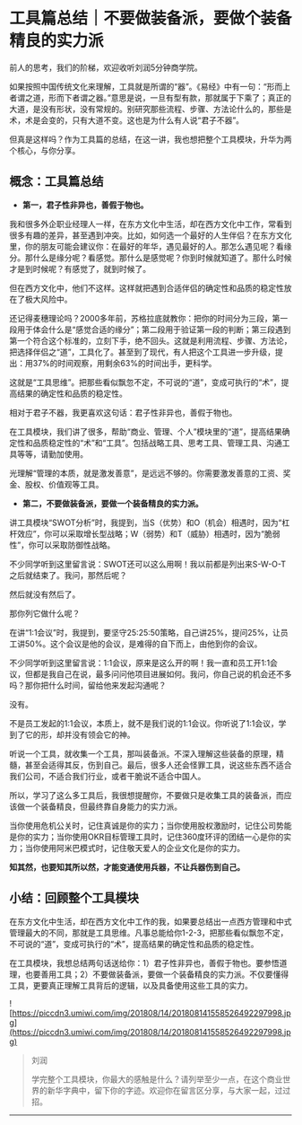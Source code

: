 # 工具篇总结｜不要做装备派，要做个装备精良的实力派

前人的思考，我们的阶梯，欢迎收听刘润5分钟商学院。

如果按照中国传统文化来理解，工具就是所谓的“器”。《易经》中有一句：“形而上者谓之道，形而下者谓之器。”意思是说，一旦有型有款，那就属于下乘了；真正的大道，是没有形状，没有常规的。别研究那些流程、步骤、方法论什么的，那些是术，术是会变的，只有大道不变。这也是为什么有人说“君子不器”。

但真是这样吗？作为工具篇的总结，在这一讲，我也想把整个工具模块，升华为两个核心，与你分享。

## 概念：工具篇总结

* **第一，君子性非异也，善假于物也。** 

我和很多外企职业经理人一样，在东方文化中生活，却在西方文化中工作，常看到很多有趣的差异，甚至遇到冲突。比如，如何选一个最好的人生伴侣？在东方文化里，你的朋友可能会建议你：在最好的年华，遇见最好的人。那怎么遇见呢？看缘分。那什么是缘分呢？看感觉。那什么是感觉呢？你到时候就知道了。那什么时候才是到时候呢？有感觉了，就到时候了。

但在西方文化中，他们不这样。这样就把遇到合适伴侣的确定性和品质的稳定性放在了极大风险中。

还记得麦穗理论吗？2000多年前，苏格拉底就教你：把你的时间分为三段，第一段用于体会什么是“感觉合适的缘分”；第二段用于验证第一段的判断；第三段遇到第一个符合这个标准的，立刻下手，绝不回头。这就是利用流程、步骤、方法论，把选择伴侣之“道”，工具化了。甚至到了现代，有人把这个工具进一步升级，提出：用37%的时间观察，用剩余63%的时间出手，更科学。

这就是“工具思维”。把那些看似飘忽不定，不可说的“道”，变成可执行的“术”，提高结果的确定性和品质的稳定性。

相对于君子不器，我更喜欢这句话：君子性非异也，善假于物也。

在工具模块，我们讲了很多，帮助“商业、管理、个人”模块里的“道”，提高结果确定性和品质稳定性的“术”和“工具”。包括战略工具、思考工具、管理工具、沟通工具等等，请勤加使用。

光理解“管理的本质，就是激发善意”，是远远不够的。你需要激发善意的工资、奖金、股权、价值观等工具。

* **第二，不要做装备派，要做一个装备精良的实力派。** 

讲工具模块“SWOT分析”时，我提到，当S（优势）和O（机会）相遇时，因为“杠杆效应”，你可以采取增长型战略；W（弱势）和T（威胁）相遇时，因为“脆弱性”，你可以采取防御性战略。

不少同学听到这里留言说：SWOT还可以这么用啊！我以前都是列出来S-W-O-T之后就结束了。我问，那然后呢？

然后就没有然后了。

那你列它做什么呢？

在讲“1:1会议”时，我提到，要坚守25:25:50策略，自己讲25%，提问25%，让员工讲50%。这个会议是他的会议，是难得的自下而上，由他到你的会议。

不少同学听到这里留言说：1:1会议，原来是这么开的啊！我一直和员工开1:1会议，但都是我自己在说，最多问问他项目进展如何。我问，你自己说的机会还不多吗？那你把什么时间，留给他来发起沟通呢？

没有。

不是员工发起的1:1会议，本质上，就不是我们说的1:1会议。你听说了1:1会议，学到了它的形，却并没有领会它的神。

听说一个工具，就收集一个工具，那叫装备派。不深入理解这些装备的原理，精髓，甚至会适得其反，伤到自己。最后，很多人还会怪罪工具，说这些东西不适合我们公司，不适合我们行业，或者干脆说不适合中国人。

所以，学习了这么多工具后，我很想提醒你，不要做只是收集工具的装备派，而应该做一个装备精良，但最终靠自身能力的实力派。

当你使用危机公关时，记住真诚是你的实力；当你使用股权激励时，记住公司势能是你的实力；当你使用OKR目标管理工具时，记住360度环评的团结一心是你的实力；当你使用阿米巴模式时，记住敬天爱人的企业文化是你的实力。

 **知其然，也要知其所以然，才能变通使用兵器，不让兵器伤到自己。**

## 小结：回顾整个工具模块

在东方文化中生活，却在西方文化中工作的我，如果要总结出一点西方管理和中式管理最大的不同，那就是工具思维。凡事总能给你1-2-3，把那些看似飘忽不定，不可说的“道”，变成可执行的“术”，提高结果的确定性和品质的稳定性。

在工具模块，我想总结两句话送给你：1）君子性非异也，善假于物也。要参悟道理，也要善用工具；2）不要做装备派，要做一个装备精良的实力派。不仅要懂得工具，更要真正理解工具背后的逻辑，以及具备使用这些工具的实力。

![https://piccdn3.umiwi.com/img/201808/14/201808141558526492297998.jpg](https://piccdn3.umiwi.com/img/201808/14/201808141558526492297998.jpg)

> 刘润
> 
> 学完整个工具模块，你最大的感触是什么？请列举至少一点，在这个商业世界的新华字典中，留下你的字迹。欢迎你在留言区分享，与大家一起，过过招。

---
